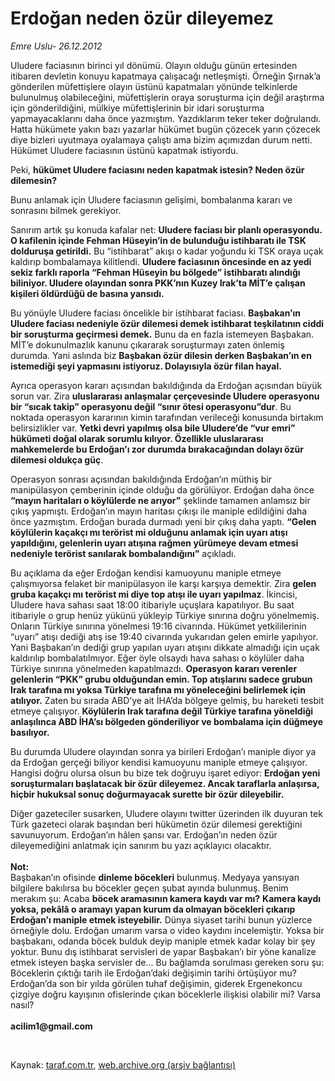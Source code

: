 # Erdoğan neden özür dileyemez

*Emre Uslu- 26.12.2012*

<div class="yazi"><p>Uludere faciasının birinci yıl dönümü. Olayın olduğu günün ertesinden itibaren devletin konuyu kapatmaya çalışacağı netleşmişti. Örneğin Şırnak’a gönderilen müfettişlere olayın üstünü kapatmaları yönünde telkinlerde bulunulmuş olabileceğini, müfettişlerin oraya soruşturma için değil araştırma için gönderildiğini, mülkiye müfettişlerinin bir idari soruşturma yapmayacaklarını daha önce yazmıştım. Yazdıklarım teker teker doğrulandı. Hatta hükümete yakın bazı yazarlar hükümet bugün çözecek yarın çözecek diye bizleri uyutmaya oyalamaya çalıştı ama bizim açımızdan durum netti. Hükümet Uludere faciasının üstünü kapatmak istiyordu. </p>
<p>Peki, <b>hükümet Uludere faciasını neden kapatmak istesin? Neden özür dilemesin?</b></p>
<p>Bunu anlamak için Uludere faciasının gelişimi, bombalanma kararı ve sonrasını bilmek gerekiyor.</p>
<p>Sanırım artık şu konuda kafalar net: <b>Uludere faciası bir planlı operasyondu. O kafilenin içinde Fehman Hüseyin’in de bulunduğu istihbaratı ile TSK dolduruşa getirildi.</b> Bu “istihbarat” akışı o kadar yoğundu ki TSK oraya uçak kaldırıp bombalamaya kilitlendi. <b>Uludere faciasının öncesinde en az yedi sekiz farklı raporla “Fehman Hüseyin bu bölgede” istihbaratı alındığı biliniyor. Uludere olayından sonra PKK’nın Kuzey Irak’ta MİT’e çalışan kişileri öldürdüğü de basına yansıdı.</b> </p>
<p>Bu yönüyle Uludere faciası öncelikle bir istihbarat faciası. <b>Başbakan’ın Uludere faciası nedeniyle özür dilemesi demek istihbarat teşkilatının ciddi bir soruşturma geçirmesi demek.</b> Bunu da en fazla istemeyen Başbakan. MİT’e dokunulmazlık kanunu çıkararak soruşturmayı zaten önlemiş durumda. Yani aslında biz <b>Başbakan özür dilesin derken Başbakan’ın en istemediği şeyi yapmasını istiyoruz. Dolayısıyla özür filan hayal.</b> </p>
<p>Ayrıca operasyon kararı açısından bakıldığında da Erdoğan açısından büyük sorun var. Zira <b>uluslararası anlaşmalar çerçevesinde Uludere operasyonu bir “sıcak takip” operasyonu değil “sınır ötesi operasyonu”dur</b>. Bu noktada operasyon kararının kimin tarafından verileceği konusunda birtakım belirsizlikler var. <b>Yetki devri yapılmış olsa bile Uludere’de “vur emri” hükümeti doğal olarak sorumlu kılıyor. Özellikle uluslararası mahkemelerde bu Erdoğan’ı zor durumda bırakacağından dolayı özür dilemesi oldukça güç</b>. </p>
<p>Operasyon sonrası açısından bakıldığında Erdoğan’ın müthiş bir manipülasyon çemberinin içinde olduğu da görülüyor. Erdoğan daha önce <b>“mayın haritaları o köylülerde ne arıyor”</b> şeklinde tamamen anlamsız bir çıkış yapmıştı. Erdoğan’ın mayın haritası çıkışı ile maniple edildiğini daha önce yazmıştım. Erdoğan burada durmadı yeni bir çıkış daha yaptı. <b>“Gelen köylülerin kaçakçı mı terörist mi olduğunu anlamak için uyarı atışı yapıldığını, gelenlerin uyarı atışına rağmen yürümeye devam etmesi nedeniyle terörist sanılarak bombalandığını”</b> açıkladı.</p>
<p>Bu açıklama da eğer Erdoğan kendisi kamuoyunu maniple etmeye çalışmıyorsa felaket bir manipülasyon ile karşı karşıya demektir. Zira <b>gelen gruba kaçakçı mı terörist mi diye top atışı ile uyarı yapılmaz</b>. İkincisi, Uludere hava sahası saat 18:00 itibariyle uçuşlara kapatılıyor. Bu saat itibariyle o grup henüz yükünü yükleyip Türkiye sınırına doğru yönelmemiş. Onların Türkiye sınırına yönelmesi 19:16 civarında. Hükümet yetkililerinin “uyarı” atışı dediği atış ise 19:40 civarında yukarıdan gelen emirle yapılıyor. Yani Başbakan’ın dediği grup yapılan uyarı atışını dikkate almadığı için uçak kaldırılıp bombalatılmıyor. Eğer öyle olsaydı hava sahası o köylüler daha Türkiye sınırına yönelmeden kapatılmazdı. <b>Operasyon kararı verenler gelenlerin “PKK” grubu olduğundan emin. Top atışlarını sadece grubun Irak tarafına mı yoksa Türkiye tarafına mı yöneleceğini belirlemek için atılıyor.</b> Zaten bu sırada ABD’ye ait İHA’da bölgeye gelmiş, bu hareketi tesbit etmeye çalışıyor. <b>Köylülerin Irak tarafına değil Türkiye tarafına yöneldiği anlaşılınca ABD İHA’sı bölgeden gönderiliyor ve bombalama için düğmeye basılıyor.</b> </p>
<p>Bu durumda Uludere olayından sonra ya birileri Erdoğan’ı maniple diyor ya da Erdoğan gerçeği biliyor kendisi kamuoyunu maniple etmeye çalışıyor. Hangisi doğru olursa olsun bu bize tek doğruyu işaret ediyor: <b>Erdoğan yeni soruşturmaları başlatacak bir özür dileyemez. Ancak taraflarla anlaşırsa, hiçbir hukuksal sonuç doğurmayacak surette bir özür dileyebilir.</b></p>
<p>Diğer gazeteciler susarken, Uludere olayını twitter üzerinden ilk duyuran tek Türk gazeteci olarak başından beri hükümetin özür dilemesi gerektiğini savunuyorum. Erdoğan’ın hâlen şansı var. Erdoğan’ın neden özür dileyemediğini anlatmak için sanırım bu yazı açıklayıcı olacaktır. <br/><br/><b>Not: <br/></b>Başbakan’ın ofisinde <b>dinleme böcekleri</b> bulunmuş. Medyaya yansıyan bilgilere bakılırsa bu böcekler geçen şubat ayında bulunmuş. Benim merakım şu: Acaba <b>böcek aramasının kamera kaydı var mı?</b> <b>Kamera kaydı yoksa, pekâlâ o aramayı yapan kurum da olmayan böcekleri çıkarıp Erdoğan’ı maniple etmek isteyebilir.</b> Dünya siyaset tarihi bunun yüzlerce örneğiyle dolu. Erdoğan umarım varsa o video kaydını incelemiştir. Yoksa bir başbakanı, odanda böcek bulduk deyip maniple etmek kadar kolay bir şey yoktur. Bunu dış istihbarat servisleri de yapar Başbakan’ı bir yöne kanalize etmek isteyen başka servisler de... Bu bağlamda sorulması gereken soru şu: Böceklerin çıktığı tarih ile Erdoğan’daki değişimin tarihi örtüşüyor mu? Erdoğan’da son bir yılda görülen tuhaf değişimin, giderek Ergenekoncu çizgiye doğru kayışının ofislerinde çıkan böceklerle ilişkisi olabilir mi? Varsa nasıl?<br/><br/><b>acilim1@gmail.com</b></p>
<p> </p>
</div>

Kaynak: [taraf.com.tr](http://www.taraf.com.tr/emre-uslu/makale-erdogan-neden-ozur-dileyemez.htm), [web.archive.org (arşiv bağlantısı)](http://web.archive.org/web/20131023103119/http://www.taraf.com.tr/emre-uslu/makale-erdogan-neden-ozur-dileyemez.htm)
